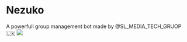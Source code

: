 # Nezuko
A powerfull group management bot made by @SL_MEDIA_TECH_GRUOP 🇱🇰
<img src="https://telegra.ph/file/9a8c042307bc7d4c78214.jpg">



